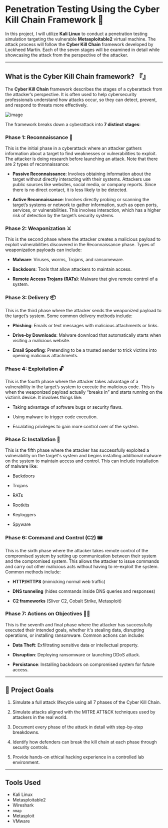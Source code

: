 
# Penetration Testing Using the Cyber Kill Chain Framework 🔗

In this project, I will utilize **Kali Linux** to conduct a penetration testing simulation targeting the vulnerable **Metasploitable2** virtual machine. The attack process will follow the **Cyber Kill Chain** framework developed by Lockheed Martin. Each of the seven stages will be examined in detail while showcasing the attack from the perspective of the attacker.

---

## What is the Cyber Kill Chain framework? 『』

The **Cyber Kill Chain** framework describes the stages of a cyberattack from the attacker’s perspective. It is often used to help cybersecurity professionals understand how attacks occur, so they can detect, prevent, and respond to threats more effectively. 

![image](https://github.com/user-attachments/assets/cc898b36-4bb2-41c0-ad9e-d99de354a3e0)

The framework breaks down a cyberattack into **7 distinct stages**:

### Phase 1: Reconnaissance 🔎

This is the initial phase in a cyberattack where an attacker gathers information about a target to find weaknesses or vulnerabilities to exploit. The attacker is doing research before launching an attack. Note that there are 2 types of reconnaissance:
    
- **Passive Reconnaissance**: Involves obtaining information about the target without directly interacting with their systems. Attackers use public sources like websites, social media, or company reports. Since there is no direct contact, it is less likely to be detected.
       
- **Active Reconnaissance**: Involves directly probing or scanning the target’s systems or network to gather information, such as open ports, services, or vulnerabilities. This involves interaction, which has a higher risk of detection by the target’s security systems.

### Phase 2: Weaponization ⚔

This is the second phase where the attacker creates a malicious payload to exploit vulnerabilities discovered in the Reconnaissance phase. Types of weaponization payloads can include:

- **Malware**: Viruses, worms, Trojans, and ransomeware.

- **Backdoors**: Tools that allow attackers to maintain access.

- **Remote Access Trojans (RATs)**: Malware that give remote control of a system.

### Phase 3: Delivery 📦

This is the third phase where the attacker sends the weaponized payload to the target’s system. Some common delivery methods include:

- **Phishing**: Emails or text messages with malicious attachments or links.

- **Drive-by Downloads**: Malware download that automatically starts when visiting a malicious website.

- **Email Spoofing**: Pretending to be a trusted sender to trick victims into opening malicious attachments.


### Phase 4: Exploitation 🔓

This is the fourth phase where the attacker takes advantage of a vulnerability in the target’s system to execute the malicious code. This is when the weaponized payload actually “breaks in” and starts running on the victim’s device. It involves things like:

- Taking advantage of software bugs or security flaws.

- Using malware to trigger code execution.

- Escalating privileges to gain more control over of the system.

### Phase 5: Installation 📂

This is the fifth phase where the attacker has successfully exploited a vulnerability on the target's system and begins installing additional malware on the system to maintain access and control. This can include installation of malware like:

- Backdoors

- Trojans

- RATs

- Rootkits

- Keyloggers

- Spyware


### Phase 6: Command and Control (C2) 📟

This is the sixth phase where the attacker takes remote control of the compromised system by setting up communication between their system and the compromised system. This allows the attacker to issue commands and carry out other malicious acts without having to re-exploit the system. Common methods include:

- **HTTP/HTTPS** (mimicking normal web traffic)

- **DNS tunneling** (hides commands inside DNS queries and responses)

- **C2 frameworks** (Sliver C2, Cobalt Strike, Metasploit)

### Phase 7: Actions on Objectives 👨‍💻

This is the seventh and final phase where the attacker has successfully executed their intended goals, whether it's stealing data, disrupting operations, or installing ransomware. Common actions can include:

- **Data Theft**: Exfiltrating sensitive data or intellectual property.

- **Disruption**: Deploying ransomware or launching DDoS attack.

- **Persistance**: Installing backdoors on compromised system for future access.

---

## 🎯 Project Goals

1. Simulate a full attack lifecycle using all 7 phases of the Cyber Kill Chain.

2. Simulate attacks aligned with the MITRE ATT&CK techniques used by attackers in the real world.

3. Document every phase of the attack in detail with step-by-step breakdowns.

4. Identify how defenders can break the kill chain at each phase through security controls.

5. Provide hands-on ethical hacking experience in a controlled lab environment.

---

## Tools Used

- Kali Linux
- Metasploitable2
- Wireshark
- `nmap`
- Metasploit
- VMware
